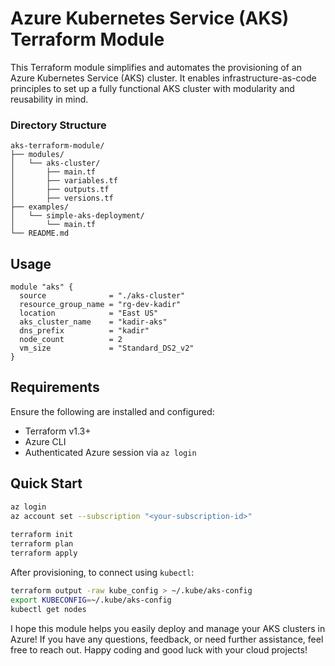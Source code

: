 # Azure Kubernetes Service (AKS) Terraform Module

This Terraform module simplifies and automates the provisioning of an Azure Kubernetes Service (AKS) cluster. It enables infrastructure-as-code principles to set up a fully functional AKS cluster with modularity and reusability in mind. 

### Directory Structure 

```
aks-terraform-module/
├── modules/  
│   └── aks-cluster/ 
│       ├── main.tf 
│       ├── variables.tf  
│       ├── outputs.tf 
│       ├── versions.tf
├── examples/ 
│   └── simple-aks-deployment/ 
│       └── main.tf  
└── README.md
``` 


## Usage

```hcl
module "aks" {
  source              = "./aks-cluster"
  resource_group_name = "rg-dev-kadir"
  location            = "East US"
  aks_cluster_name    = "kadir-aks"
  dns_prefix          = "kadir"
  node_count          = 2
  vm_size             = "Standard_DS2_v2"
}
```

## Requirements

Ensure the following are installed and configured:

* Terraform v1.3+
* Azure CLI
* Authenticated Azure session via `az login`

 
## Quick Start

```bash
az login 
az account set --subscription "<your-subscription-id>"  
 
terraform init 
terraform plan 
terraform apply 
```

After provisioning, to connect using `kubectl`: 

```bash 
terraform output -raw kube_config > ~/.kube/aks-config 
export KUBECONFIG=~/.kube/aks-config 
kubectl get nodes
```



I hope this module helps you easily deploy and manage your AKS clusters in Azure! If you have any questions, feedback, or need further assistance, feel free to reach out. Happy coding and good luck with your cloud projects!  
